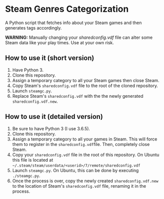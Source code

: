 # Steam Genres Categorization

A Python script that fetches info about your Steam games and then generates tags accordingly.

**WARNING:** Manually changing your *sharedconfig.vdf* file can alter some Steam data like your play times. Use at your own risk.

## How to use it (short version)

1. Have Python 3.
1. Clone this repository.
1. Assign a temporary category to all your Steam games then close Steam.
1. Copy Steam's `sharedconfig.vdf` file to the root of the cloned repository.
1. Launch `steamgc.py`.
1. Replace Steam's `sharedconfig.vdf` with the the newly generated `sharedconfig.vdf.new`.

## How to use it (detailed version)

1. Be sure to have Python 3 (I use 3.6.5).
1. Clone this repository.
1. Assign a temporary category to all your games in Steam. This will force them to register in the `sharedconfig.vdf`file. Then, completely close Steam.
1. Copy your `sharedconfig.vdf` file in the root of this repository. On Ubuntu this file is located at `~/.steam/steam/userdata/<userid>/7/remote/sharedconfig.vdf`
1. Launch `steamgc.py`. On Ubuntu, this can be done by executing `./steamgc.py`.
1. Once the process is over, copy the newly created `sharedconfig.vdf.new` to the location of Steam's `sharedconfig.vdf` file, renaming it in the process.
